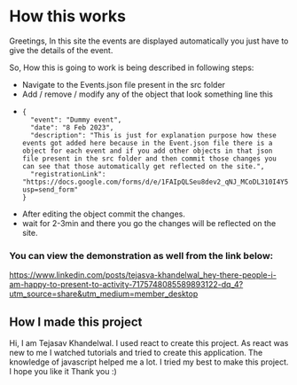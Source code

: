 # How this works

Greetings,
In this site the events are displayed automatically you just have to give the details of the event.

So, How this is going to work is being described in following steps:

- Navigate to the Events.json file present in the src folder
- Add / remove / modify any of the object that look something line this
- ```
  {
    "event": "Dummy event",
    "date": "8 Feb 2023",
    "description": "This is just for explanation purpose how these events got added here because in the Event.json file there is a object for each event and if you add other objects in that json file present in the src folder and then commit those changes you can see that those automatically get reflected on the site.",
    "registrationLink": "https://docs.google.com/forms/d/e/1FAIpQLSeu8dev2_qNJ_MCoDL310I4Y538gK8gkFC_28dHZ4xtl1yM3g/viewform?usp=send_form"
  }
  ```
- After editing the object commit the changes.
- wait for 2-3min and there you go the changes will be reflected on the site.

### You can view the demonstration as well from the link below:
https://www.linkedin.com/posts/tejasva-khandelwal_hey-there-people-i-am-happy-to-present-to-activity-7175748085589893122-dq_4?utm_source=share&utm_medium=member_desktop


## How I made this project
Hi, I am Tejasav Khandelwal. I used react to create this project. As react was new to me I watched tutorials and tried to create this application. The knowledge of javascript helped me a lot. I tried my best to make this project. I hope you like it
Thank you :)
